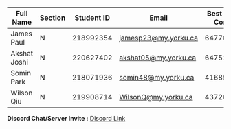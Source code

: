 | Full Name  | Section | Student ID | Email                     | Best Way to Contact | Discord Username |
|------------|---------|------------|---------------------------|---------------------|------------------|
| James Paul | N       | 218992354  | jamesp23@my.yorku.ca      | 6477038885          | Akdrew           |
| Akshat Joshi | N | 220627402  | akshat05@my.yorku.ca | 6475152684 | akki0511 |
| Somin Park | N | 218071936  | somin48@my.yorku.ca | 4168569432 | eeeee |
| Wilson Qiu | N | 219908714 | WilsonQ@my.yorku.ca | 4372674860 | WilsonQ |             

**Discord Chat/Server Invite :** [Discord Link](https://discord.gg/yB5tNu8SZm)

